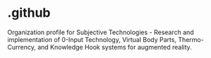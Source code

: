 # .github
Organization profile for Subjective Technologies - Research and implementation of 0-Input Technology, Virtual Body Parts, Thermo-Currency, and Knowledge Hook systems for augmented reality.

